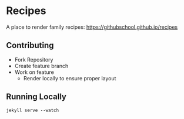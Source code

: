 # Recipes

A place to render family recipes: https://githubschool.github.io/recipes

## Contributing
- Fork Repository
- Create feature branch
- Work on feature
  - Render locally to ensure proper layout
  
## Running Locally

```
jekyll serve --watch
```
